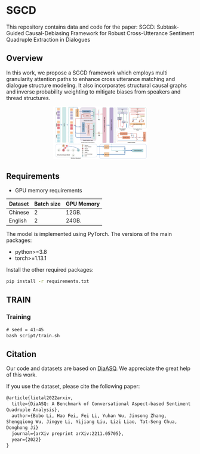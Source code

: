 <!-- <p align="center"> -->
<!-- </p> -->
# SGCD
This repository contains data and code for the paper: SGCD: Subtask-Guided Causal-Debiasing Framework for Robust Cross-Utterance Sentiment Quadruple Extraction in Dialogues

## Overview
In this work, we propose a SGCD framework which employs multi granularity attention paths to enhance cross utterance matching and dialogue structure modeling. It also incorporates structural causal graphs and inverse probability weighting to mitigate biases from speakers and thread structures.

<center>
<img src="./data/fig_model.png" width="50%" />
</center>


## Requirements

+ GPU memory requirements 

| Dataset | Batch size | GPU Memory |
| --- | --- | --- |
| Chinese | 2 |  12GB. |
| English | 2 | 24GB. |

The model is implemented using PyTorch. The versions of the main packages:

+ python>=3.8
+ torch>=1.13.1

Install the other required packages:
``` bash
pip install -r requirements.txt
```

## TRAIN

### Training
```
# seed = 41-45
bash script/train.sh
```

## Citation
Our code and datasets are based on [DiaASQ](https://github.com/unikcc/DiaASQ). We appreciate the great help of this work.

If you use the dataset, please cite the following paper:
```
@article{lietal2022arxiv,
  title={DiaASQ: A Benchmark of Conversational Aspect-based Sentiment Quadruple Analysis},
  author={Bobo Li, Hao Fei, Fei Li, Yuhan Wu, Jinsong Zhang, Shengqiong Wu, Jingye Li, Yijiang Liu, Lizi Liao, Tat-Seng Chua, Donghong Ji}
  journal={arXiv preprint arXiv:2211.05705},
  year={2022}
}
```

